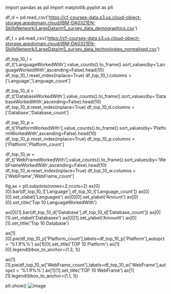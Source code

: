 import pandas as pd
import matplotlib.pyplot as plt




df_d = pd.read_csv('https://cf-courses-data.s3.us.cloud-object-storage.appdomain.cloud/IBM-DA0321EN-SkillsNetwork/LargeData/m5_survey_data_demographics.csv')

df_t = pd.read_csv('https://cf-courses-data.s3.us.cloud-object-storage.appdomain.cloud/IBM-DA0321EN-SkillsNetwork/LargeData/m5_survey_data_technologies_normalised.csv')




df_top_10_l = df_t['LanguageWorkedWith'].value_counts().to_frame().sort_values(by='LanguageWorkedWith',ascending=False).head(10)
df_top_10_l.reset_index(inplace=True)
df_top_10_l.columns = ['Language','Language_count']

df_top_10_d = df_t['DatabaseWorkedWith'].value_counts().to_frame().sort_values(by='DatabaseWorkedWith',ascending=False).head(10)
df_top_10_d.reset_index(inplace=True)
df_top_10_d.columns = ['Database','Database_count']

df_top_10_p = df_t['PlatformWorkedWith'].value_counts().to_frame().sort_values(by='PlatformWorkedWith',ascending=False).head(10)
df_top_10_p.reset_index(inplace=True)
df_top_10_p.columns = ['Platform','Platform_count']


df_top_10_w = df_t['WebFrameWorkedWith'].value_counts().to_frame().sort_values(by='WebFrameWorkedWith',ascending=False).head(10)
df_top_10_w.reset_index(inplace=True)
df_top_10_w.columns = ['WebFrame','WebFrame_count']



fig,ax = plt.subplots(nrows=2,ncols=2)
ax[0][0].bar(df_top_10_l['Language'],df_top_10_l['Language_count'])
ax[0][0].set_xlabel('Languagee')
ax[0][0].set_ylabel('Amount')
ax[0][0].set_title('Top 10 LanguageWorkedWith')


ax[0][1].bar(df_top_10_d['Database'],df_top_10_d['Database_count'])
ax[0][1].set_xlabel('Databasee')
ax[0][1].set_ylabel('Amountt')
ax[0][1].set_title('Top 10 Database')

ax[1][0].pie(df_top_10_p['Platform_count'],labels=df_top_10_p['Platform'],autopct = '%1.1f%%')
ax[1][0].set_title('TOP 10 Platform')
ax[1][0].legend(bbox_to_anchor=(1.3, 1))




ax[1][1].pie(df_top_10_w['WebFrame_count'],labels=df_top_10_w['WebFrame'],autopct = '%1.1f%%')
ax[1][1].set_title('TOP 10 WebFrame')
ax[1][1].legend(bbox_to_anchor=(1.1, 1))

plt.show()
![image](https://user-images.githubusercontent.com/56845008/211798568-7dd75c06-2ad2-456c-b56c-882291f8102f.png)
